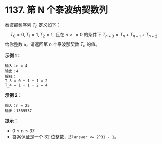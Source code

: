 # 1137. 第 N 个泰波纳契数列

泰波那契序列 $T_n$ 定义如下：
$$
T_{0}=0, T_{1}=1, T_{2}=1, \text { 且在 } n>=0 \text { 的条件下 } T_{n+3}=T_{n}+T_{n+1}+T_{n+2}
$$
给你整数 `n`，请返回第 $n$ 个泰波那契数 $T_n$ 的值。

**示例 1：**

```()
输入：n = 4
输出：4
解释：
T_3 = 0 + 1 + 1 = 2
T_4 = 1 + 1 + 2 = 4
```

**示例 2：**

```()
输入：n = 25
输出：1389537
```

**提示：**

- $0 \leqslant \mathrm{n} \leqslant 37$
- 答案保证是一个 32 位整数，即 `answer <= 2^31 - 1`。
